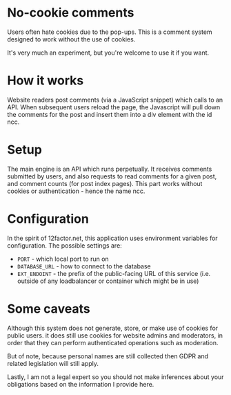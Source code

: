 # No-cookie comments

Users often hate cookies due to the pop-ups. This is a comment system designed
to work without the use of cookies.


It's very much an experiment, but you're welcome to use it if you want.


# How it works

Website readers post comments (via a JavaScript snippet) which calls to an API.
When subsequent users reload the page, the Javascript will pull down the
comments for the post and insert them into a div element with the id ncc.

# Setup

The main engine is an API which runs perpetually. It receives comments
submitted by users, and also requests to read comments for a given post, and
comment counts (for post index pages). This part works without cookies or
authentication - hence the name ncc.

# Configuration

In the spirit of 12factor.net, this application uses environment variables for
configuration. The possible settings are:

* `PORT` - which local port to run on
* `DATABASE_URL` - how to connect to the database
* `EXT_ENDOINT` - the prefix of the public-facing URL of this service (i.e.
  outside of any loadbalancer or container which might be in use)

# Some caveats

Although this system does not generate, store, or make use of cookies for
public users. it does still use cookies for website admins and moderators, in
order that they can perform authenticated operations such as moderation.

But of note, because personal names are still collected then GDPR and related
legislation will still apply.

Lastly, I am not a legal expert so you should not make inferences about your
obligations based on the information I provide here.
